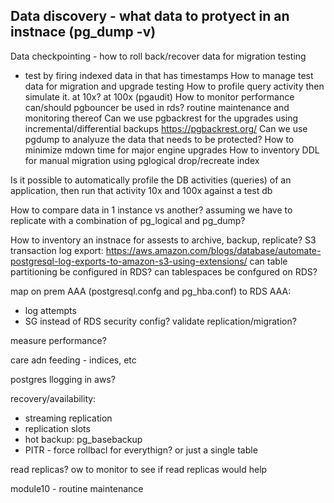 Data discovery - what data to protyect in an instnace (pg_dump -v)
 - 
Data checkpointing -  how to roll back/recover data for migration testing 
 - test  by firing indexed data in that has timestamps
How to manage test data for migration and upgrade testing
How to profile query activity then simulate it. at 10x? at 100x (pgaudit)
How to monitor performance
can/should pgbouncer be used in rds?
routine maintenance and monitoring thereof
Can we use pgbackrest for the upgrades using incremental/differential backups
https://pgbackrest.org/
Can we use pgdump to analyuze the data that needs to be protected?
How to minimize mdown time for major engine upgrades
How to inventory DDL for manual migration using pglogical
drop/recreate index

Is it possible to automatically profile the DB  activities (queries) of an application, then run that activity 10x and 100x against a test db

How to compare data in 1 instance vs another? assuming we have to replicate with a combination of pg_logical and pg_dump?


How to inventory an instnace for assests to archive, backup, replicate?
S3 transaction log export:
https://aws.amazon.com/blogs/database/automate-postgresql-log-exports-to-amazon-s3-using-extensions/
can table partitioning be configured in RDS?
can tablespaces be confgured on RDS?

map on prem AAA (postgresql.confg and pg_hba.conf) to RDS AAA:
 - log attempts
 - SG instead of RDS security config?
validate replication/migration?

measure performance?

care adn feeding -  indices, etc

postgres llogging in aws?

recovery/availability:
 - streaming replication
 - replication slots
 - hot backup: pg_basebackup
 - PITR - force rollbacl for everythign? or just a single table




 read replicas?
  ow to monitor to see if read replicas would help

  module10 -  routine maintenance


